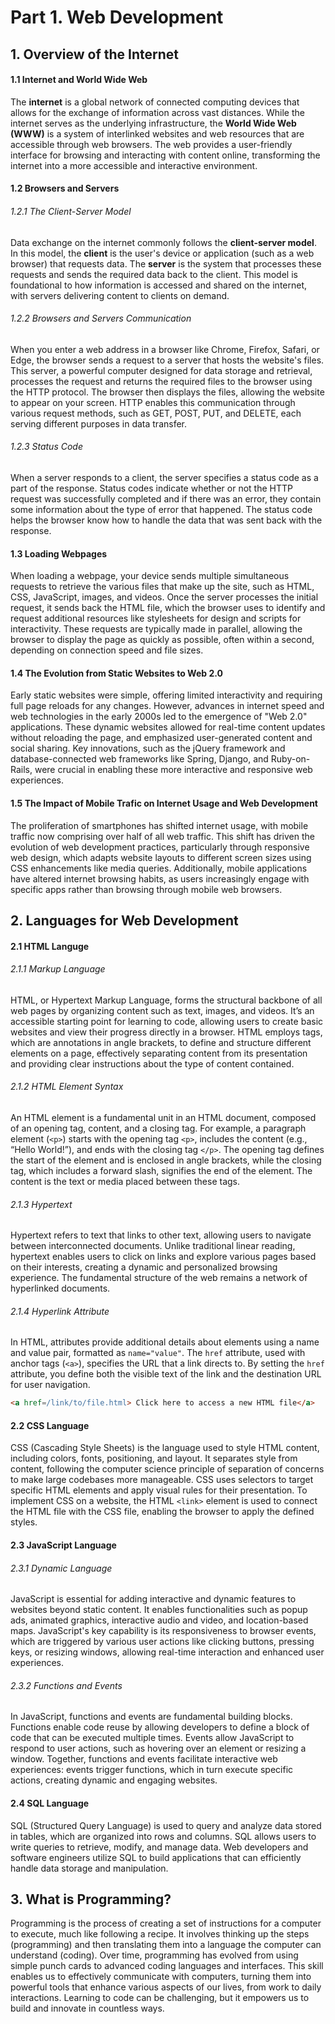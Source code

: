 # Part 1. Web Development

## 1. Overview of the Internet

#### 1.1 Internet and World Wide Web

The **internet** is a global network of connected computing devices that allows for the exchange of information across vast distances. While the internet serves as the underlying infrastructure, the **World Wide Web (WWW)** is a system of interlinked websites and web resources that are accessible through web browsers. The web provides a user-friendly interface for browsing and interacting with content online, transforming the internet into a more accessible and interactive environment.

#### 1.2 Browsers and Servers

###### 1.2.1 The Client-Server Model

Data exchange on the internet commonly follows the **client-server model**. In this model, the **client** is the user's device or application (such as a web browser) that requests data. The **server** is the system that processes these requests and sends the required data back to the client. This model is foundational to how information is accessed and shared on the internet, with servers delivering content to clients on demand.

###### 1.2.2 Browsers and Servers Communication

When you enter a web address in a browser like Chrome, Firefox, Safari, or Edge, the browser sends a request to a server that hosts the website's files. This server, a powerful computer designed for data storage and retrieval, processes the request and returns the required files to the browser using the HTTP protocol. The browser then displays the files, allowing the website to appear on your screen. HTTP enables this communication through various request methods, such as GET, POST, PUT, and DELETE, each serving different purposes in data transfer.

###### 1.2.3 Status Code

When a server responds to a client, the server specifies a status code as a part of the response. Status codes indicate whether or not the HTTP request was successfully completed and if there was an error, they contain some information about the type of error that happened. The status code helps the browser know how to handle the data that was sent back with the response.

#### 1.3 Loading Webpages

When loading a webpage, your device sends multiple simultaneous requests to retrieve the various files that make up the site, such as HTML, CSS, JavaScript, images, and videos. Once the server processes the initial request, it sends back the HTML file, which the browser uses to identify and request additional resources like stylesheets for design and scripts for interactivity. These requests are typically made in parallel, allowing the browser to display the page as quickly as possible, often within a second, depending on connection speed and file sizes.

#### 1.4 The Evolution from Static Websites to Web 2.0

Early static websites were simple, offering limited interactivity and requiring full page reloads for any changes. However, advances in internet speed and web technologies in the early 2000s led to the emergence of "Web 2.0" applications. These dynamic websites allowed for real-time content updates without reloading the page, and emphasized user-generated content and social sharing. Key innovations, such as the jQuery framework and database-connected web frameworks like Spring, Django, and Ruby-on-Rails, were crucial in enabling these more interactive and responsive web experiences.

#### 1.5 The Impact of Mobile Trafic on Internet Usage and Web Development

The proliferation of smartphones has shifted internet usage, with mobile traffic now comprising over half of all web traffic. This shift has driven the evolution of web development practices, particularly through responsive web design, which adapts website layouts to different screen sizes using CSS enhancements like media queries. Additionally, mobile applications have altered internet browsing habits, as users increasingly engage with specific apps rather than browsing through mobile web browsers.

## 2. Languages for Web Development

#### 2.1 HTML Languge

###### 2.1.1 Markup Language

HTML, or Hypertext Markup Language, forms the structural backbone of all web pages by organizing content such as text, images, and videos. It’s an accessible starting point for learning to code, allowing users to create basic websites and view their progress directly in a browser. HTML employs tags, which are annotations in angle brackets, to define and structure different elements on a page, effectively separating content from its presentation and providing clear instructions about the type of content contained.

###### 2.1.2 HTML Element Syntax

An HTML element is a fundamental unit in an HTML document, composed of an opening tag, content, and a closing tag. For example, a paragraph element (`<p>`) starts with the opening tag `<p>`, includes the content (e.g., “Hello World!”), and ends with the closing tag `</p>`. The opening tag defines the start of the element and is enclosed in angle brackets, while the closing tag, which includes a forward slash, signifies the end of the element. The content is the text or media placed between these tags.

###### 2.1.3 Hypertext

Hypertext refers to text that links to other text, allowing users to navigate between interconnected documents. Unlike traditional linear reading, hypertext enables users to click on links and explore various pages based on their interests, creating a dynamic and personalized browsing experience. The fundamental structure of the web remains a network of hyperlinked documents.

###### 2.1.4 Hyperlink Attribute

In HTML, attributes provide additional details about elements using a name and value pair, formatted as `name="value"`. The `href` attribute, used with anchor tags (`<a>`), specifies the URL that a link directs to. By setting the `href` attribute, you define both the visible text of the link and the destination URL for user navigation.

```html
<a href=/link/to/file.html> Click here to access a new HTML file</a>
```

#### 2.2 CSS Language

CSS (Cascading Style Sheets) is the language used to style HTML content, including colors, fonts, positioning, and layout. It separates style from content, following the computer science principle of separation of concerns to make large codebases more manageable. CSS uses selectors to target specific HTML elements and apply visual rules for their presentation. To implement CSS on a website, the HTML `<link>` element is used to connect the HTML file with the CSS file, enabling the browser to apply the defined styles.

#### 2.3 JavaScript Language

###### 2.3.1 Dynamic Language

JavaScript is essential for adding interactive and dynamic features to websites beyond static content. It enables functionalities such as popup ads, animated graphics, interactive audio and video, and location-based maps. JavaScript's key capability is its responsiveness to browser events, which are triggered by various user actions like clicking buttons, pressing keys, or resizing windows, allowing real-time interaction and enhanced user experiences.

###### 2.3.2 Functions and Events

In JavaScript, functions and events are fundamental building blocks. Functions enable code reuse by allowing developers to define a block of code that can be executed multiple times. Events allow JavaScript to respond to user actions, such as hovering over an element or resizing a window. Together, functions and events facilitate interactive web experiences: events trigger functions, which in turn execute specific actions, creating dynamic and engaging websites.

#### 2.4 SQL Language

SQL (Structured Query Language) is used to query and analyze data stored in tables, which are organized into rows and columns. SQL allows users to write queries to retrieve, modify, and manage data. Web developers and software engineers utilize SQL to build applications that can efficiently handle data storage and manipulation.

## 3. What is Programming?

Programming is the process of creating a set of instructions for a computer to execute, much like following a recipe. It involves thinking up the steps (programming) and then translating them into a language the computer can understand (coding). Over time, programming has evolved from using simple punch cards to advanced coding languages and interfaces. This skill enables us to effectively communicate with computers, turning them into powerful tools that enhance various aspects of our lives, from work to daily interactions. Learning to code can be challenging, but it empowers us to build and innovate in countless ways.

